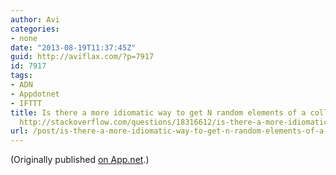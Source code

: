 ```yaml
---
author: Avi
categories:
- none
date: "2013-08-19T11:37:45Z"
guid: http://aviflax.com/?p=7917
id: 7917
tags:
- ADN
- Appdotnet
- IFTTT
title: Is there a more idiomatic way to get N random elements of a collection in Clojure?
  http://stackoverflow.com/questions/18316612/is-there-a-more-idiomatic-way-to-get-n-random-elements-of-a-collection-in-clojur/18317153
url: /post/is-there-a-more-idiomatic-way-to-get-n-random-elements-of-a-collection-in-clojure-httpstackoverflow-comquestions18316612is-there-a-more-idiomatic-way-to-get-n-random-elements-of-a-collection-in/
---
```

(Originally published [on App.net](http://alpha.app.net/aviflax/post/9400245).)